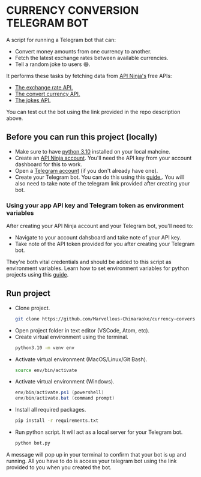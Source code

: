 # CURRENCY CONVERSION TELEGRAM BOT
A script for running a Telegram bot that can:
 - Convert money amounts from one currency to another.
 - Fetch the latest exchange rates between available currencies.
 - Tell a random joke to users 😄.

It performs these tasks by fetching data from [API Ninja's](https://api-ninjas.com/) free APIs:
 -  [The exchange rate API.](https://api-ninjas.com/api/exchangerate)
 - [The convert currency API.](https://api-ninjas.com/api/convertcurrency)
 - [The jokes API.](https://api-ninjas.com/api/jokes)

You can test out the bot using the link provided in the repo description above.

## Before you can run this project (locally)
 - Make sure to have [python 3.10](https://www.python.org/downloads/) installed on your local mahcine.
 - Create an [API Ninja account](https://www.spotify.com/signup/). You'll need the API key from your account dashboard for this to work.
 - Open a [Telegram account](https://telegram.org/) (if you don't already have one).
 - Create your Telegram bot. You can do this using this [guide.](https://core.telegram.org/bots#6-botfather). You will also need to take note of the telegram link provided after creating your bot.

### Using your app API key and Telegram token as environment variables
After creating your API Ninja account and your Telegram bot, you'll need to:
 - Navigate to your account dahsboard and take note of your API key.
 - Take note of the API token provided for you after creating your Telegram bot.

They're both vital credentials and should be added to this script as environment variables. Learn how to set environment variables for python projects using this [guide](https://dev.to/jakewitcher/using-env-files-for-environment-variables-in-python-applications-55a1).

## Run project
 - Clone project.
    ```bash
    git clone https://github.com/Marvellous-Chimaraoke/currency-conversion-telegram-bot.git
    ```
 - Open project folder in text editor (VSCode, Atom, etc).
 - Create virtual environment using the terminal.
    ```bash
    python3.10 -m venv env
    ```
 - Activate virtual environment (MacOS/Linux/Git Bash).
   ```bash
   source env/bin/activate
   ```
 - Activate virtual environment (Windows).
   ```powershell
   env/bin/activate.ps1 (powershell)
   env/bin/activate.bat (command prompt)
   ```
 - Install all required packages.
   ```bash
   pip install -r requirements.txt
   ```
 - Run python script. It will act as a local server for your Telegram bot.
   ```bash
   python bot.py
   ```

A message will pop up in your terminal to confirm that your bot is up and running. All you have to do is access your telegram bot using the link provided to you when you created the bot.
